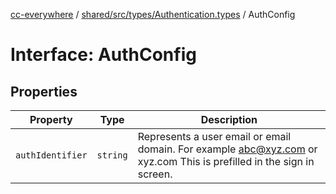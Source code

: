 [cc-everywhere](../../../../../index.md) / [shared/src/types/Authentication.types](../index.md) / AuthConfig

# Interface: AuthConfig

## Properties

| Property | Type | Description |
| ------ | ------ | ------ |
| `authIdentifier` | `string` | Represents a user email or email domain. For example abc@xyz.com or xyz.com This is prefilled in the sign in screen. |
